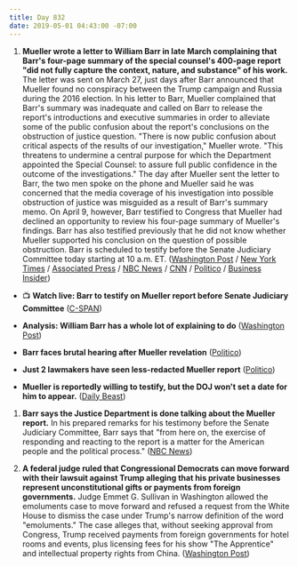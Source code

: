 ```yaml
---
title: Day 832
date: 2019-05-01 04:43:00 -07:00
---
```


1. **Mueller wrote a letter to William Barr in late March complaining that Barr's four-page summary of the special counsel's 400-page report "did not fully capture the context, nature, and substance" of his work.** The letter was sent on March 27, just days after Barr announced that Mueller found no conspiracy between the Trump campaign and Russia during the 2016 election. In his letter to Barr, Mueller complained that Barr's summary was inadequate and called on Barr to release the report's introductions and executive summaries in order to alleviate some of the public confusion about the report's conclusions on the obstruction of justice question. "There is now public confusion about critical aspects of the results of our investigation," Mueller wrote. "This threatens to undermine a central purpose for which the Department appointed the Special Counsel: to assure full public confidence in the outcome of the investigations." The day after Mueller sent the letter to Barr, the two men spoke on the phone and Mueller said he was concerned that the media coverage of his investigation into possible obstruction of justice was misguided as a result of Barr's summary memo. On April 9, however, Barr testified to Congress that Mueller had declined an opportunity to review his four-page summary of Mueller's findings. Barr has also testified previously that he did not know whether Mueller supported his conclusion on the question of possible obstruction. Barr is scheduled to testify before the Senate Judiciary Committee today starting at 10 a.m. ET. ([Washington Post](https://www.washingtonpost.com/world/national-security/mueller-complained-that-barrs-letter-did-not-capture-context-of-trump-probe/2019/04/30/d3c8fdb6-6b7b-11e9-a66d-a82d3f3d96d5_story.html?noredirect=on) / [New York Times](https://www.nytimes.com/2019/04/30/us/politics/mueller-barr.html?smtyp=cur&smid=tw-nytimes) / [Associated Press](https://apnews.com/7f4938079acf4ece9a9c042aa9c068f3) / [NBC News](https://www.nbcnews.com/politics/justice-department/mueller-told-ag-barr-his-short-summary-special-counsel-report-n1000441) / [CNN](https://www.cnn.com/2019/04/30/politics/mueller-barr-complained-russia-probe/index.html) / [Politico](https://www.politico.com/story/2019/04/30/robert-mueller-william-barr-report-1295269) / [Business Insider](https://www.businessinsider.com/mueller-objected-to-barr-obstruction-finding-in-march-letter-nyt-2019-4))

* 📺 **Watch live: Barr to testify on Mueller report before Senate Judiciary Committee** ([C-SPAN](https://www.c-span.org/event/?459922/attorney-general-testifies-senate-judiciary-committee-mueller-report&live))

* **Analysis: William Barr has a whole lot of explaining to do** ([Washington Post](https://www.washingtonpost.com/politics/2019/05/01/muellers-complaints-show-barr-has-whole-lot-explaining-do/))

* **Barr faces brutal hearing after Mueller revelation** ([Politico](https://www.politico.com/story/2019/05/01/barr-hearing-mueller-report-1295274))

* **Just 2 lawmakers have seen less-redacted Mueller report** ([Politico](https://www.politico.com/story/2019/04/30/mueller-report-redacted-1295105))

* **Mueller is reportedly willing to testify, but the DOJ won't set a date for him to appear.** ([Daily Beast](https://www.thedailybeast.com/robert-muellers-willing-to-testify-but-trump-department-of-justice-is-holding-it-up-dems))

1. **Barr says the Justice Department is done talking about the Mueller report.** In his prepared remarks for his testimony before the Senate Judiciary Committee, Barr says that "from here on, the exercise of responding and reacting to the report is a matter for the American people and the political process." ([NBC News](https://www.nbcnews.com/politics/politics-news/barr-says-justice-department-done-mueller-probe-n1000481))

2. **A federal judge ruled that Congressional Democrats can move forward with their lawsuit against Trump alleging that his private businesses represent unconstitutional gifts or payments from foreign governments.** Judge Emmet G. Sullivan in Washington allowed the emoluments case to move forward and refused a request from the White House to dismiss the case under Trump's narrow definition of the word "emoluments." The case alleges that, without seeking approval from Congress, Trump received payments from foreign governments for hotel rooms and events, plus licensing fees for his show "The Apprentice" and intellectual property rights from China. ([Washington Post](https://www.washingtonpost.com/politics/congressional-democrats-emoluments-lawsuit-targeting-president-trumps-private-business-can-proceed-judge-says/2019/04/30/ae2ae6be-5b9f-11e9-a00e-050dc7b82693_story.html?noredirect=on))